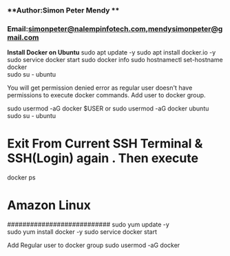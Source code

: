 ### **Author:Simon Peter Mendy **
### **Email:simonpeter@nalempinfotech.com,mendysimonpeter@gmail.com**
**Install Docker on  Ubuntu**
sudo apt update -y
sudo apt install docker.io -y
sudo service docker start
sudo docker info
sudo hostnamectl set-hostname docker   
sudo su - ubuntu

You will get permission denied error as regular user 
doesn't have permissions to execute docker commands. 
Add user to docker group.

sudo usermod -aG docker $USER 
     or 
sudo usermod -aG docker ubuntu
sudo su - ubuntu  

# Exit From Current SSH Terminal & SSH(Login) again . Then execute 
docker ps

# Amazon Linux
###########################
sudo yum update -y    
sudo yum install docker -y
sudo service docker start

Add Regular user to docker group
sudo usermod -aG docker  <username>
